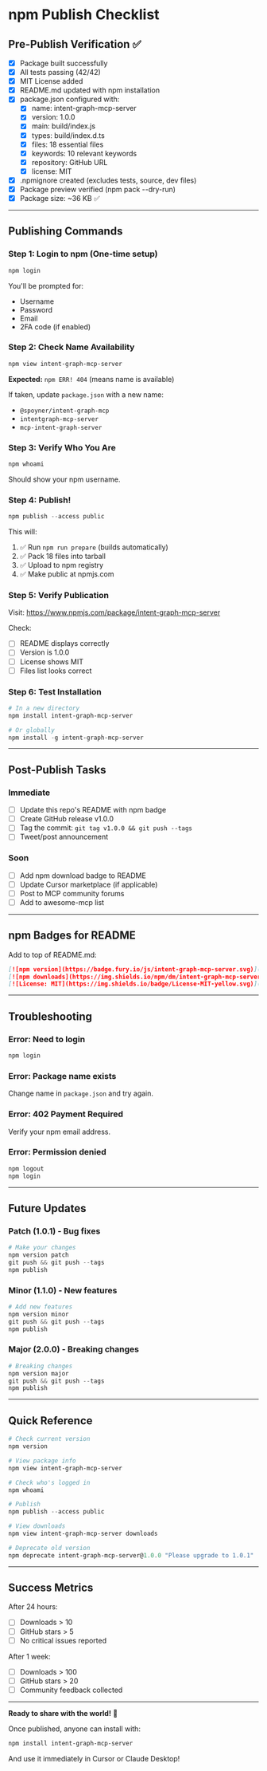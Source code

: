 # npm Publish Checklist

## Pre-Publish Verification ✅

- [x] Package built successfully
- [x] All tests passing (42/42)
- [x] MIT License added
- [x] README.md updated with npm installation
- [x] package.json configured with:
  - [x] name: intent-graph-mcp-server
  - [x] version: 1.0.0
  - [x] main: build/index.js
  - [x] types: build/index.d.ts
  - [x] files: 18 essential files
  - [x] keywords: 10 relevant keywords
  - [x] repository: GitHub URL
  - [x] license: MIT
- [x] .npmignore created (excludes tests, source, dev files)
- [x] Package preview verified (npm pack --dry-run)
- [x] Package size: ~36 KB ✅

---

## Publishing Commands

### Step 1: Login to npm (One-time setup)

```powershell
npm login
```

You'll be prompted for:
- Username
- Password
- Email
- 2FA code (if enabled)

### Step 2: Check Name Availability

```powershell
npm view intent-graph-mcp-server
```

**Expected:** `npm ERR! 404` (means name is available)

If taken, update `package.json` with a new name:
- `@spoyner/intent-graph-mcp`
- `intentgraph-mcp-server`
- `mcp-intent-graph-server`

### Step 3: Verify Who You Are

```powershell
npm whoami
```

Should show your npm username.

### Step 4: Publish!

```powershell
npm publish --access public
```

This will:
1. ✅ Run `npm run prepare` (builds automatically)
2. ✅ Pack 18 files into tarball
3. ✅ Upload to npm registry
4. ✅ Make public at npmjs.com

### Step 5: Verify Publication

Visit: https://www.npmjs.com/package/intent-graph-mcp-server

Check:
- [  ] README displays correctly
- [  ] Version is 1.0.0
- [  ] License shows MIT
- [  ] Files list looks correct

### Step 6: Test Installation

```powershell
# In a new directory
npm install intent-graph-mcp-server

# Or globally
npm install -g intent-graph-mcp-server
```

---

## Post-Publish Tasks

### Immediate
- [  ] Update this repo's README with npm badge
- [  ] Create GitHub release v1.0.0
- [  ] Tag the commit: `git tag v1.0.0 && git push --tags`
- [  ] Tweet/post announcement

### Soon
- [  ] Add npm download badge to README
- [  ] Update Cursor marketplace (if applicable)
- [  ] Post to MCP community forums
- [  ] Add to awesome-mcp list

---

## npm Badges for README

Add to top of README.md:

```markdown
[![npm version](https://badge.fury.io/js/intent-graph-mcp-server.svg)](https://www.npmjs.com/package/intent-graph-mcp-server)
[![npm downloads](https://img.shields.io/npm/dm/intent-graph-mcp-server.svg)](https://www.npmjs.com/package/intent-graph-mcp-server)
[![License: MIT](https://img.shields.io/badge/License-MIT-yellow.svg)](https://opensource.org/licenses/MIT)
```

---

## Troubleshooting

### Error: Need to login

```powershell
npm login
```

### Error: Package name exists

Change name in `package.json` and try again.

### Error: 402 Payment Required

Verify your npm email address.

### Error: Permission denied

```powershell
npm logout
npm login
```

---

## Future Updates

### Patch (1.0.1) - Bug fixes

```powershell
# Make your changes
npm version patch
git push && git push --tags
npm publish
```

### Minor (1.1.0) - New features

```powershell
# Add new features
npm version minor
git push && git push --tags
npm publish
```

### Major (2.0.0) - Breaking changes

```powershell
# Breaking changes
npm version major
git push && git push --tags
npm publish
```

---

## Quick Reference

```powershell
# Check current version
npm version

# View package info
npm view intent-graph-mcp-server

# Check who's logged in
npm whoami

# Publish
npm publish --access public

# View downloads
npm view intent-graph-mcp-server downloads

# Deprecate old version
npm deprecate intent-graph-mcp-server@1.0.0 "Please upgrade to 1.0.1"
```

---

## Success Metrics

After 24 hours:
- [ ] Downloads > 10
- [ ] GitHub stars > 5
- [ ] No critical issues reported

After 1 week:
- [ ] Downloads > 100
- [ ] GitHub stars > 20
- [ ] Community feedback collected

---

**Ready to share with the world!** 🚀

Once published, anyone can install with:
```bash
npm install intent-graph-mcp-server
```

And use it immediately in Cursor or Claude Desktop!

